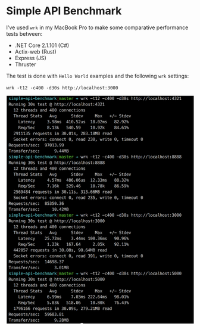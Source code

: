# Simple API Benchmark

I've used `wrk` in my MacBook Pro to make some comparative performance tests between:

* .NET Core 2.1.101 (C#)
* Actix-web (Rust)
* Express (JS)
* Thruster

The test is done with `Hello World` examples and the following `wrk` settings:

`wrk -t12 -c400 -d30s http://localhost:3000`

![results](https://raw.githubusercontent.com/robertohuertasm/simple-api-benchmark/master/thruster-actix-express-netcore.png 'Results')
